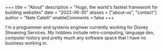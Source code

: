 +++
title = "About"
description = "Hugo, the world's fastest framework for building websites"
date = "2022-06-30"
aliases = ["about-us", "contact"]
author = "Nate Catelli"
enableComments = false
+++

I'm a programmer and systems engineer currently working for Disney Streaming Services. My hobbies include retro-computing, language dev, computer history and pretty much any software space that I have no business working in.

